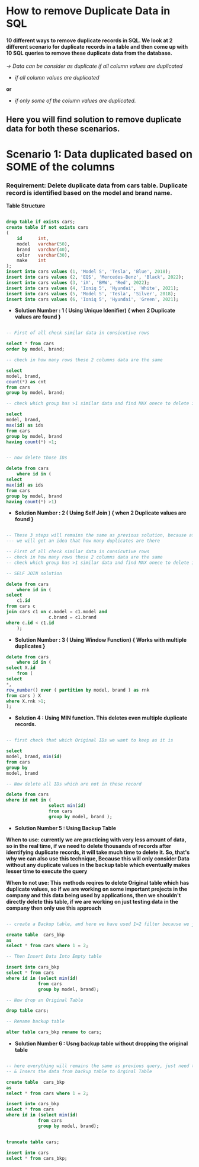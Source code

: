 # How to remove Duplicate Data in SQL

#### **10 different ways to remove duplicate records in SQL. We look at 2 different scenario for duplicate records in a table and then come up with 10 SQL queries to remove these duplicate data from the database.**

*-> Data can be consider as duplicate if all column values are duplicated*

* *if all column values are duplicated*

**or**

* *if only some of the column values are duplicated.*

## Here you will find solution to remove duplicate data for both these scenarios. 

# Scenario 1: Data duplicated based on SOME of the columns 

### Requirement: Delete duplicate data from cars table. Duplicate record is identified based on the model and brand name.

**Table Structure**

```sql

drop table if exists cars;
create table if not exists cars
(
    id      int,
    model   varchar(50),
    brand   varchar(40),
    color   varchar(30),
    make    int
);
insert into cars values (1, 'Model S', 'Tesla', 'Blue', 2018);
insert into cars values (2, 'EQS', 'Mercedes-Benz', 'Black', 2022);
insert into cars values (3, 'iX', 'BMW', 'Red', 2022);
insert into cars values (4, 'Ioniq 5', 'Hyundai', 'White', 2021);
insert into cars values (5, 'Model S', 'Tesla', 'Silver', 2018);
insert into cars values (6, 'Ioniq 5', 'Hyundai', 'Green', 2021);

```

* **Solution Number : 1 ( Using Unique Idenifier) { when 2 Duplicate values are found }**

``` sql

-- First of all check similar data in consicutive rows

select * from cars
order by model, brand;

-- check in how many rows these 2 columns data are the same

select
model, brand, 
count(*) as cnt 
from cars 
group by model, brand;

-- check which group has >1 similar data and find MAX onece to delete it 

select
model, brand, 
max(id) as ids  
from cars 
group by model, brand
having count(*) >1;


-- now delete those IDs 

delete from cars 
	where id in ( 
select
max(id) as ids  
from cars 
group by model, brand
having count(*) >1)

```

* **Solution Number : 2 ( Using Self Join ) { when 2 Duplicate values are found }**

``` sql

-- These 3 steps will remains the same as previous solution, because after executing those queries,
--- we will get an idea that how many duplicates are there

-- First of all check similar data in consicutive rows
-- check in how many rows these 2 columns data are the same
-- check which group has >1 similar data and find MAX onece to delete it

-- SELF JOIN solution

delete from cars 
	where id in (
select 
	c1.id
from cars c 
join cars c1 on c.model = c1.model and 
                c.brand = c1.brand
where c.id < c1.id
	);

```

* **Solution Number : 3 ( Using Window Function) { Works with multiple duplicates }**

``` sql
delete from cars 
	where id in (
select X.id
	from (
select 
*,
row_number() over ( partition by model, brand ) as rnk 
from cars ) X
where X.rnk >1;
);
```

* **Solution 4 : Using MIN function. This deletes even multiple duplicate records.**

``` sql

-- first check that which Original IDs we want to keep as it is

select 
model, brand, min(id)
from cars 
group by 
model, brand

-- Now delete all IDs which are not in these record

delete from cars 
where id not in ( 
				select min(id)
				from cars 
				group by model, brand );

```

* **Solution Number 5 : Using Backup Table**

**When to use: currently we are practicing with very less amount of data, so in the real time, if we need to delete thousands of records after identifying duplicate records, it will take much time to delete it. So, that's why we can also use this technique, Because this will only consider Data without any duplicate values in the backup table which eventually makes lesser time to execute the query**

**When to not use: This methods reqires to delete Original table which has duplicate values, so if we are working on some important projects in the company and this data being used by applications, then we shouldn't directly delete this table, if we are working on just testing data in the company then only use this approach** 

``` sql

-- create a Backup table, and here we have used 1=2 filter because we just want to get table structure with empty data

create table  cars_bkp 
as
select * from cars where 1 = 2;

-- Then Insert Data Into Empty table

insert into cars_bkp
select * from cars 
where id in (select min(id)
			from cars 
			group by model, brand);

-- Now drop an Original Table

drop table cars;

-- Rename backup table

alter table cars_bkp rename to cars;

```

* **Solution Number 6 : Usng backup table without dropping the original table**

``` sql

-- here everything will remains the same as previous query, just need to Truncate the table ( will delete just data not entire table structure )
-- & Insers the data from backup table to Orginal Table

create table  cars_bkp 
as
select * from cars where 1 = 2;

insert into cars_bkp
select * from cars 
where id in (select min(id)
			from cars 
			group by model, brand);


truncate table cars; 

insert into cars 
select * from cars_bkp; 

```

















































```




